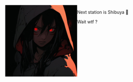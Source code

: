 
<img src="https://github.com/Amelia-Lux/.github/blob/main/profile.jpg?raw=true" width="230" align="left">

Next station is Shibuya 🚉

Wait wtf ?
